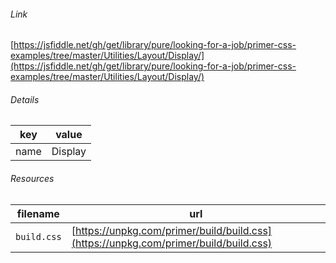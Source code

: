 <!--
https://pypi.org/project/jsfiddle-readme/
-->


###### Link
[https://jsfiddle.net/gh/get/library/pure/looking-for-a-job/primer-css-examples/tree/master/Utilities/Layout/Display/](https://jsfiddle.net/gh/get/library/pure/looking-for-a-job/primer-css-examples/tree/master/Utilities/Layout/Display/)

###### Details
key|value
-|-
name|Display

###### Resources
filename|url
-|-
`build.css`|[https://unpkg.com/primer/build/build.css](https://unpkg.com/primer/build/build.css)